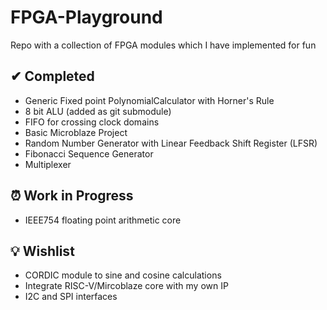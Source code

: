 # FPGA-Playground
Repo with a collection of FPGA modules which I have implemented for fun

## ✔ Completed

* Generic Fixed point PolynomialCalculator with Horner's Rule
* 8 bit ALU (added as git submodule)
* FIFO for crossing clock domains
* Basic Microblaze Project
* Random Number Generator with Linear Feedback Shift Register (LFSR)
* Fibonacci Sequence Generator
* Multiplexer

## ⏰ Work in Progress

* IEEE754 floating point arithmetic core

## 💡 Wishlist

* CORDIC module to sine and cosine calculations
* Integrate RISC-V/Mircoblaze core with my own IP
* I2C and SPI interfaces
